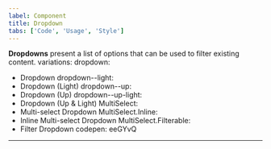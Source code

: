 ```yaml
---
label: Component
title: Dropdown
tabs: ['Code', 'Usage', 'Style']
---
```


<page-intro>**Dropdowns** present a list of options that can be used to filter existing content. </page-intro>
variations:
 dropdown:
 - Dropdown
 dropdown--light:
 - Dropdown (Light)
 dropdown--up:
 - Dropdown (Up)
 dropdown--up-light:
 - Dropdown (Up & Light)
 MultiSelect:
 - Multi-select Dropdown
 MultiSelect.Inline:
 - Inline Multi-select Dropdown
 MultiSelect.Filterable:
 - Filter Dropdown
codepen: eeGYvQ
---
